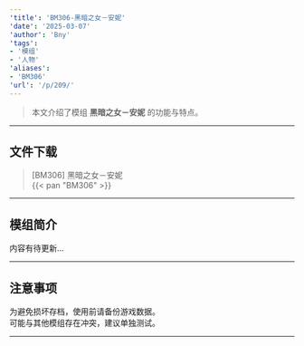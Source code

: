 ```yaml
---
'title': 'BM306-黑暗之女－安妮'
'date': '2025-03-07'
'author': 'Bny'
'tags':
- '模组'
- '人物'
'aliases':
- 'BM306'
'url': '/p/209/'
---
```


> 本文介绍了模组 **黑暗之女－安妮** 的功能与特点。

---

## 文件下载

> [BM306] 黑暗之女－安妮  
{{< pan "BM306" >}}  

---

## 模组简介

>  
内容有待更新...  

---

## 注意事项

>  
为避免损坏存档，使用前请备份游戏数据。  
可能与其他模组存在冲突，建议单独测试。  

---

